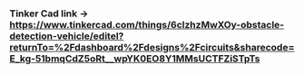 ### Tinker Cad link -> https://www.tinkercad.com/things/6clzhzMwXOy-obstacle-detection-vehicle/editel?returnTo=%2Fdashboard%2Fdesigns%2Fcircuits&sharecode=E_kg-51bmqCdZ5oRt__wpYK0EO8Y1MMsUCTFZiSTpTs
